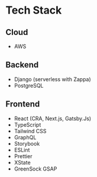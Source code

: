 # Tech Stack

## Cloud
- AWS

## Backend
- Django (serverless with Zappa)
- PostgreSQL


## Frontend
- React (CRA, Next.js, Gatsby.Js)
- TypeScript
- Tailwind CSS
- GraphQL
- Storybook
- ESLint
- Prettier
- XState
- GreenSock GSAP
